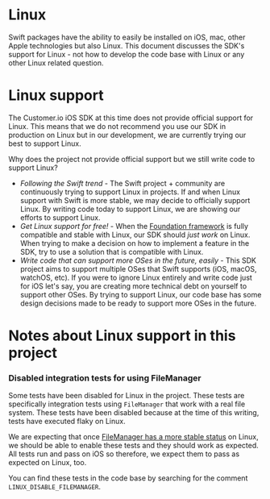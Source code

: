 # Linux 

Swift packages have the ability to easily be installed on iOS, mac, other Apple technologies but also Linux. This document discusses the SDK's support for Linux - not how to develop the code base with Linux or any other Linux related question. 

# Linux support

The Customer.io iOS SDK at this time does not provide official support for Linux. This means that we do not recommend you use our SDK in production on Linux but in our development, we are currently trying our best to support Linux. 

Why does the project not provide official support but we still write code to support Linux? 
* *Following the Swift trend* - The Swift project + community are continuously trying to support Linux in projects. If and when Linux support with Swift is more stable, we may decide to officially support Linux. By writing code today to support Linux, we are showing our efforts to support Linux. 
* *Get Linux support for free!* - When the [Foundation framework](https://github.com/apple/swift-corelibs-foundation) is fully compatible and stable with Linux, our SDK should *just work* on Linux. When trying to make a decision on how to implement a feature in the SDK, try to use a solution that is compatible with Linux. 
* *Write code that can support more OSes in the future, easily* - This SDK project aims to support multiple OSes that Swift supports (iOS, macOS, watchOS, etc). If you were to ignore Linux entirely and write code just for iOS let's say, you are creating more technical debt on yourself to support other OSes. By trying to support Linux, our code base has some design decisions made to be ready to support more OSes in the future. 

# Notes about Linux support in this project

### Disabled integration tests for using FileManager 

Some tests have been disabled for Linux in the project. These tests are specifically integration tests using `FileManager` that work with a real file system. These tests have been disabled because at the time of this writing, tests have executed flaky on Linux. 

We are expecting that once [FileManager has a more stable status](https://github.com/apple/swift-corelibs-foundation/blob/main/Docs/Status.md) on Linux, we should be able to enable these tests and they should work as expected. All tests run and pass on iOS so therefore, we expect them to pass as expected on Linux, too. 

You can find these tests in the code base by searching for the comment `LINUX_DISABLE_FILEMANAGER`. 